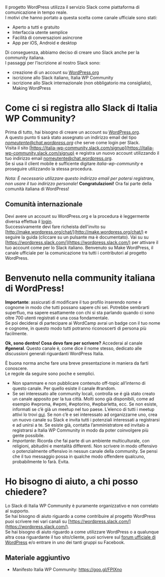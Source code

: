 Il progetto WordPress utilizza il servizio Slack come piattaforma di comunicazione in tempo reale.  
I motivi che hanno portato a questa scelta come canale ufficiale sono stati:

* Aperto a tutti e gratuito
* Interfaccia utente semplice
* Facilità di conversazioni asincrone
* App per iOS, Android e desktop

Di conseguenza, abbiamo deciso di creare uno Slack anche per la community italiana.  
I passaggi per l’iscrizione al nostro Slack sono:

* creazione di un account su [WordPress.org](https://wordpress.org/)
* iscrizione allo Slack italiano, Italia WP Community
* iscrizione allo Slack internazionale (non obbligatorio ma consigliato), Making WordPress

# Come ci si registra allo Slack di Italia WP Community?

Prima di tutto, hai bisogno di creare un account su [WordPress.org](https://wordpress.org/).  
A questo punto ti sarà stato assegnato un indirizzo email del tipo *nomeutente@chat.wordpress.org* che serve come login per Slack.  
Visita il sito [https://italia-wp-community.slack.com/signup](https://italia-wp-community.slack.com/signup) e registra un nuovo account utilizzando il tuo indirizzo email nomeutente@chat.wordpress.org.  
Se si usa il client mobile è sufficente digitare _italia-wp-community_ e proseguire utilizzando la stessa procedura.

*Nota: È necessario utilizzare questo indirizzo email per potersi registrare, non usare il tuo indirizzo personale!*
**Congratulazioni!**
Ora fai parte della comunità italiana di WordPress! 

## Comunità internazionale

Devi avere un account su WordPress.org e la procedura è leggermente diversa effettua il [login](https://login.wordpress.org/).  
Successivamente devi fare richeista dell'invito su [http://make.wordpress.org/chat/](http://make.wordpress.org/chat/) e seguire la guida (cliccare su un pulsante ma è documentato).
Vai su su [https://wordpress.slack.com/](https://wordpress.slack.com/) per attivare il tuo account come per lo Slack italiano.
Benvenuto su Make WordPress, il canale ufficiale per la comunicazione tra tutti i contributori al progetto WordPress.

# Benvenuto nella community italiana di WordPress!

**Importante**: assicurati di modificare il tuo profilo inserendo nome e cognome in modo che tutti possano sapere chi sei. Potrebbe sembrarti superfluo, ma sapere esattamente con chi si sta parlando quando ci
sono oltre 700 utenti registrati é una cosa fondamentale.  
Se poi deciderai di partecipare ai WordCamp avrai un badge con il tuo nome e cognome, in questo modo tutti potranno riconoscerti di persona più facilmente.

**Ok, sono dentro! Cosa devo fare per scrivere?**
Accederai al canale **#general**.​ Questo canale è, come dice il nome stesso, dedicato alle discussioni generali riguardanti WordPress Italia.   

È buona norma anche fare una breve presentazione in maniera da farti conoscere.  
Le regole da seguire sono poche e semplici.

* Non spammare e non pubblicare contenuto off-topic all’interno di questo canale. Per quello esiste il canale #random.
* Se sei interessato alle community locali, controlla se é già stato creato un canale apposito per la tua città. Molti sono già disponibili, come ad esempio #wproma, #wpmi, #wptorino, #wpbarletta, ecc. Se non esiste, informati se c’è già un meetup nel tuo paese. L’elenco di tutti i meetup attivi lo trovi [qui](https://it.wordpress.org/meetup/). Se non c’è e sei interessato ad organizzarne uno, crea un nuovo canale su Slack e invita tutti i potenziali interessati a registrarsi e ad unirsi a te. Se esiste già, contatta l’amministratore ed invitalo a registrarsi a Italia WP Community in modo da poter coinvolgere più gente possibile.
* *Importante*: 	Ricorda che fai parte di un ambiente multiculturale, con religioni, abitudini e mentalità differenti. Non scrivere in modo offensivo o 	potenzialmente offensivo in nessun canale della community. Se pensi che il tuo messaggio possa in qualche modo offendere qualcuno, probabilmente lo farà. Evita.

# Ho bisogno di aiuto, a chi posso chiedere?

Lo Slack di Italia WP Community è puramente organizzativo e non correlato al supporto.  
Se hai bisogno di aiuto riguardo a come contribuire al progetto WordPress puoi scrivere nei vari canali su [https://wordpress.slack.com/](https://wordpress.slack.com/).  
Se hai bisogno di aiuto riguardo a come utilizzare WordPress o a qualunque altra cosa riguardante il tuo sito/cliente, puoi scrivere sul [forum ufficiale di WordPress](https://it.wordpress.org/support/) e/o entrare in uno dei tanti gruppi su Facebook.

## Materiale aggiuntivo 
* Manifesto	Italia WP Community: https://goo.gl/FPlXno
